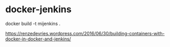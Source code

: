 # docker-jenkins
docker build -t mijenkins .

https://renzedevries.wordpress.com/2016/06/30/building-containers-with-docker-in-docker-and-jenkins/
